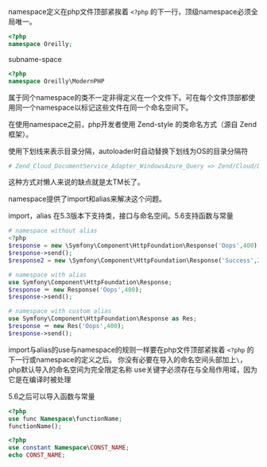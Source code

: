 namespace定义在php文件顶部紧挨着 `<?php` 的下一行，顶级namespace必须全局唯一。

```php
<?php
namespace Oreilly;
```

subname-space

```php
<?php
namespace Oreilly\ModernPHP
```

属于同个namespace的类不一定非得定义在一个文件下。可在每个文件顶部都使用同一个namespace以标记这些文件在同一个命名空间下。

在使用namespace之前，php开发者使用 Zend-style 的类命名方式（源自 Zend 框架）。

使用下划线来表示目录分隔，autoloader时自动替换下划线为OS的目录分隔符

```php
# Zend_Cloud_DocumentService_Adapter_WindowsAzure_Query => Zend/Cloud/DocumentService/Adapter/WindowsAzure/Query.php
```

这种方式对懒人来说的缺点就是太TM长了。

namespace提供了import和alias来解决这个问题。

import，alias 在5.3版本下支持类，接口与命名空间。5.6支持函数与常量

```php
# namespace without alias
<?php
$response = new \Symfony\Component\HttpFoundation\Response('Oops',400);
$response->send();
$response2 = new \Symfony\Component\HttpFoundation\Response('Success',200);
```

```php
# namespace with alias 
use Symfony\Component\HttpFoundation\Response;
$response ＝ new Response('Oops',400);
$response->send();
```

```php
# namespace with custom alias 
use Symfony\Component\HttpFoundation\Response as Res;
$response ＝ new Res('Oops',400);
$response->send();
```

import与alias的use与namespace的规则一样要在php文件顶部紧挨着 `<?php` 的下一行或namespace的定义之后。
你没有必要在导入的命名空间头部加上`\`，php默认导入的命名空间为完全限定名称
use关键字必须存在与全局作用域，因为它是在编译时被处理

5.6之后可以导入函数与常量

```php
<?php
use func Namespace\functionName;
functionName();
```

```php
<?php
use constant Namespace\CONST_NAME;
echo CONST_NAME;
```
